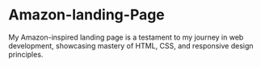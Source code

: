 # Amazon-landing-Page
My Amazon-inspired landing page is a testament to my journey in web development, showcasing mastery of HTML, CSS, and responsive design principles.
